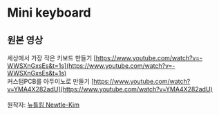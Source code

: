 # Mini keyboard
## 원본 영상
세상에서 가장 작은 키보드 만들기 [https://www.youtube.com/watch?v=-WWSXnGxsEs&t=1s](https://www.youtube.com/watch?v=-WWSXnGxsEs&t=1s)<br>
커스텀PCB를 아두이노로 만들기 [https://www.youtube.com/watch?v=YMA4X282adU](https://www.youtube.com/watch?v=YMA4X282adU)<br>
<br>
원작자: [뉴틀킴 Newtle-Kim](https://www.youtube.com/@newtlekim)

